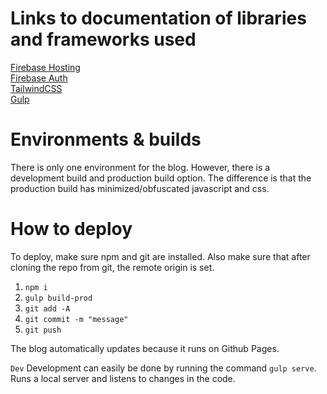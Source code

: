 # Links to documentation of libraries and frameworks used  
[Firebase Hosting](https://firebase.google.com/docs/hosting)  
[Firebase Auth](https://firebase.google.com/docs/auth/web/start)  
[TailwindCSS](https://tailwindcss.com/docs)  
[Gulp](https://gulpjs.com/docs/en/getting-started/quick-start)  

# Environments & builds
There is only one environment for the blog. However, there is a development build and production build option.
The difference is that the production build has minimized/obfuscated javascript and css.

# How to deploy
To deploy, make sure npm and git are installed. Also make sure that after cloning the repo from git, the remote origin is set.
1. ``npm i``
2. ``gulp build-prod``
3. ``git add -A``
4. ``git commit -m "message"``
5. ``git push``

The blog automatically updates because it runs on Github Pages.

``Dev``
Development can easily be done by running the command ``gulp serve``. Runs a local server and listens to changes in the code.
